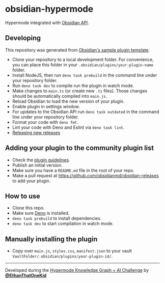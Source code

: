# obsidian-hypermode

Hypermode integrated with
[Obsidian API](https://github.com/obsidianmd/obsidian-api).

## Developing

This repository was generated from
[Obsidian's sample plugin template](https://github.com/obsidianmd/obsidian-sample-plugin).

- Clone your repository to a local development folder. For convenience, you can
  place this folder in your `.obsidian/plugins/your-plugin-name` folder.
- Install NodeJS, then run `deno task prebuild` in the command line under your
  repository folder.
- Run `deno task dev` to compile run the plugin in watch mode.
- Make changes to `main.ts` (or create new `.ts` files). Those changes should be
  automatically compiled into `main.js`.
- Reload Obsidian to load the new version of your plugin.
- Enable plugin in settings window.
- For updates to the Obsidian API run `deno task outdated` in the command line
  under your repository folder.
- Format your code with `deno fmt`.
- Lint your code with Deno and Eslint via `deno task lint`.
- [Releasing new releases](https://github.com/obsidianmd/obsidian-sample-plugin?tab=readme-ov-file#releasing-new-releases)

## Adding your plugin to the community plugin list

- Check the
  [plugin guidelines](https://docs.obsidian.md/Plugins/Releasing/Plugin+guidelines).
- Publish an initial version.
- Make sure you have a `README.md` file in the root of your repo.
- Make a pull request at https://github.com/obsidianmd/obsidian-releases to add
  your plugin.

## How to use

- Clone this repo.
- Make sure [Deno](https://deno.com) is installed.
- `deno task prebuild` to install dependencies.
- `deno task dev` to start compilation in watch mode.

## Manually installing the plugin

- Copy over `main.js`, `styles.css`, `manifest.json` to your vault
  `VaultFolder/.obsidian/plugins/your-plugin-id/`.

---

Developed during the
[Hypermode Knowledge Graph + AI Challenge](https://hypermode-knowledge-graph-ai.devpost.com/)
by [**@EthanThatOneKid**](https://github.com/EthanThatOneKid)
